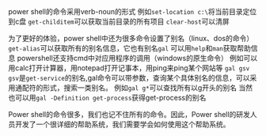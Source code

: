 power shell的命令采用verb-noun的形式
例如```set-location c:\```将当前目录定位到c盘
```get-childitem```可以获取当前目录的所有项目
```clear-host```可以清屏

为了更好的体验，power shell中还为很多命令设置了别名（linux、dos的命令）
```get-alias```可以获取所有的别名信息，它也有别名```gal```
可以用```help```和```man```获取帮助信息
powershell还支持cmd中对应用程序的调用（windows的原生命令）
例如可以用calc打开计算器，用notepad打开记事本，用ping来ping某个网站等
```gal gsv``` ```gsv```是```get-service```的别名,gal命令可以带参数，查询某个具体别名的信息，可以采用通配符的形式，搜索一类别名。
例如```gal g*```可以查找所有以g开头的别名
当然也可以用```gal -Definition get-process```获得get-process的别名

Power shell的命令很多，我们也记不住所有的命令。因此，Power shell的研发人员开发了一个很详细的帮助系统，我们需要学会如何使用这个帮助系统。

